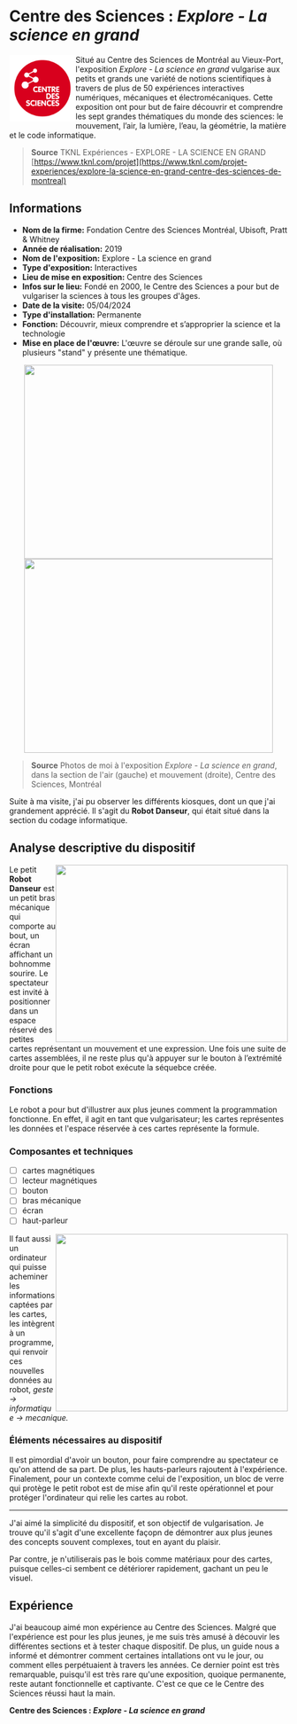 # Centre des Sciences : *Explore - La science en grand*

<img align="left" width="120" height="120" src="media/logo.png">

Situé au Centre des Sciences de Montréal au Vieux-Port, l'exposition *Explore - La science en grand* vulgarise aux petits et grands une variété de notions scientifiques à travers de plus de 50 expériences interactives numériques, mécaniques et électromécaniques. Cette exposition ont pour but de faire découvrir et comprendre les sept grandes thématiques du monde des sciences: le mouvement, l’air, la lumière, l’eau, la géométrie, la matière et le code informatique.

> **Source** TKNL Expériences - EXPLORE - LA SCIENCE EN GRAND [https://www.tknl.com/projet](https://www.tknl.com/projet-experiences/explore-la-science-en-grand-centre-des-sciences-de-montreal)

## Informations

- **Nom de la firme:** Fondation Centre des Sciences Montréal, Ubisoft, Pratt & Whitney
- **Année de réalisation:** 2019
- **Nom de l'exposition:** Explore - La science en grand
- **Type d'exposition:** Interactives
- **Lieu de mise en exposition:** Centre des Sciences
- **Infos sur le lieu:** Fondé en 2000, le Centre des Sciences a pour but de vulgariser la sciences à tous les groupes d'âges.
- **Date de la visite:** 05/04/2024
- **Type d'installation:** Permanente
- **Fonction:** Découvrir, mieux comprendre et s’approprier la science et la technologie
- **Mise en place de l'œuvre:** L'œuvre se déroule sur une grande salle, où plusieurs "stand" y présente une thématique.

<div align="center">
 <img align="top" width="450" height="350" src="media/plafond.png">
 <img align="top" width="450" height="350" src="media/interaction.png">
</div>

> **Source** Photos de moi à l'exposition *Explore - La science en grand*, dans la section de l'air (gauche) et mouvement (droite), Centre des Sciences, Montréal

Suite à ma visite, j'ai pu observer les différents kiosques, dont un que j'ai grandement apprécié. Il s'agit du **Robot Danseur**, qui était situé dans la section du codage informatique. 

## Analyse descriptive du dispositif

<img align="right" width="420" height="320" src="media/robot_danseur_ecran.png">

Le petit **Robot Danseur** est un petit bras mécanique qui comporte au bout, un écran affichant un bohnomme sourire. Le spectateur est invité à positionner dans un espace réservé des petites cartes représentant un mouvement et une expression. Une fois une suite de cartes assemblées, il ne reste plus qu'à appuyer sur le bouton à l’extrémité droite pour que le petit robot exécute la séquebce créée.

### Fonctions

Le robot a pour but d'illustrer aux plus jeunes comment la programmation fonctionne. En effet, il agit en tant que vulgarisateur; les cartes représentes les données et l'espace réservée à ces cartes représente la formule.

### Composantes et techniques
- [ ] cartes magnétiques
- [ ] lecteur magnétiques
- [ ] bouton
- [ ] bras mécanique
- [ ] écran
- [ ] haut-parleur

<img align="right" width="420" height="320" src="media/robot_danseur_cartes.png">

Il faut aussi un ordinateur qui puisse acheminer les informations captées par les cartes, les intègrent à un programme, qui renvoir ces nouvelles données au robot, *geste -> informatique -> mecanique.*

### Éléments nécessaires au dispositif 

Il est pimordial d'avoir un bouton, pour faire comprendre au spectateur ce qu'on attend de sa part. De plus, les hauts-parleurs rajoutent à l'expérience. Finalement, pour un contexte comme celui de l'exposition, un bloc de verre qui protège le petit robot est de mise afin qu'il reste opérationnel et pour protéger l'ordinateur qui relie les cartes au robot.

---------------------------------------------------------------------

J'ai aimé la simplicité du dispositif, et son objectif de vulgarisation. Je trouve qu'il s'agit d'une excellente façopn de démontrer aux plus jeunes des concepts souvent complexes, tout en ayant du plaisir.

Par contre, je n'utiliserais pas le bois comme matériaux pour des cartes, puisque celles-ci sembent ce détériorer rapidement, gachant un peu le visuel.

## Expérience 

J'ai beaucoup aimé mon expérience au Centre des Sciences. Malgré que l'expérience est pour les plus jeunes, je me suis très amusé à découvir les différentes sections et à tester chaque dispositif. De plus, un guide nous a informé et démontrer comment certaines intallations ont vu le jour, ou comment elles perpétuaient à travers les années. Ce dernier point est très remarquable, puisqu'il est très rare qu'une exposition, quoique permanente, reste autant fonctionnelle et captivante. C'est ce que ce le Centre des Sciences réussi haut la main.

**Centre des Sciences : *Explore - La science en grand***
